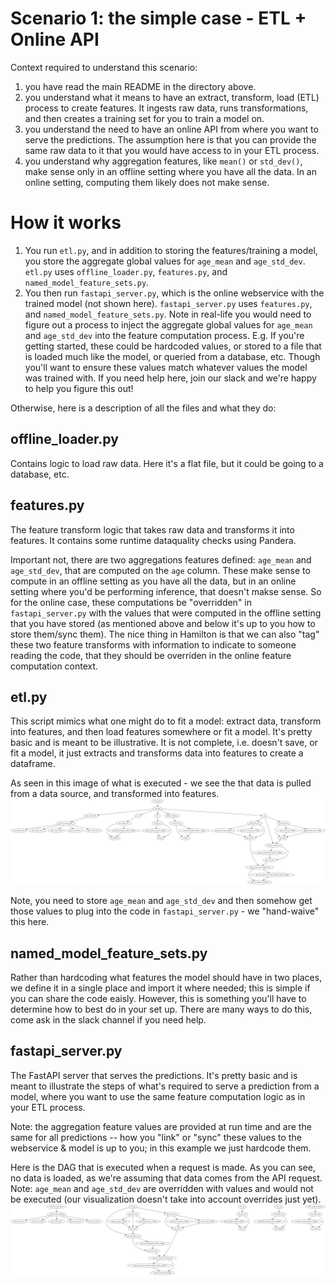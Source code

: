 # Scenario 1: the simple case - ETL + Online API

Context required to understand this scenario:
1. you have read the main README in the directory above.
2. you understand what it means to have an extract, transform, load (ETL) process to create features. It ingests raw data,
runs transformations, and then creates a training set for you to train a model on.
3. you understand the need to have an online API from where you want to serve the predictions. The assumption here is
that you can provide the same raw data to it that you would have access to in your ETL process.
4. you understand why aggregation features, like `mean()` or `std_dev()`, make sense only in an
offline setting where you have all the data. In an online setting, computing them likely does not make sense.

# How it works

1. You run `etl.py`, and in addition to storing the features/training a model, you store the aggregate global values
for `age_mean` and `age_std_dev`. `etl.py` uses `offline_loader.py`, `features.py`, and `named_model_feature_sets.py`.
2. You then run `fastapi_server.py`, which is the online webservice with the trained model (not shown here). `fastapi_server.py`
uses `features.py`, and `named_model_feature_sets.py`.
Note in real-life you would need to figure out a process to inject the aggregate global values for `age_mean` and `age_std_dev`
into the feature computation process. E.g. If you're getting started, these could be hardcoded values, or stored to a file that
is loaded much like the model, or queried from a database, etc. Though you'll want
to ensure these values match whatever values the model was trained with. If you need help here, join our slack and we're happy to help you figure this out!

Otherwise, here is a description of all the files and what they do:

## offline_loader.py
Contains logic to load raw data. Here it's a flat file, but it could be going
to a database, etc.

## features.py
The feature transform logic that takes raw data and transforms it into features. It contains some runtime
dataquality checks using Pandera.

Important not, there are two aggregations features defined: `age_mean` and `age_std_dev`, that are computed on the
`age` column. These make sense to compute in an offline setting as you have all the data, but in an online setting where
you'd be performing inference, that doesn't makse sense. So for the online case, these computations be "overridden" in
`fastapi_server.py` with the values that were computed in the offline setting that you have stored (as mentioned above
and below it's up to you how to store them/sync them). The nice thing in Hamilton is that we can also "tag" these two
feature transforms with information to indicate to someone reading the code, that they should be overriden in the
online feature computation context.

## etl.py
This script mimics what one might do to fit a model: extract data, transform into features,
and then load features somewhere or fit a model. It's pretty basic and is meant
to be illustrative. It is not complete, i.e. doesn't save, or fit a model, it just extracts and transforms data
into features to create a dataframe.

As seen in this image of what is executed - we see the that data is pulled from a data source, and transformed into features.
![offline execution](offline_execution.dot.png)

Note, you need to store `age_mean` and
`age_std_dev` and then somehow get those values to plug into the code in `fastapi_server.py` - we "hand-waive" this here.

## named_model_feature_sets.py
Rather than hardcoding what features the model should have in two places, we define
it in a single place and import it where needed; this is simple if you can share the code eaisly.
However, this is something you'll have to determine how to best do in your set up. There are many ways to do this,
come ask in the slack channel if you need help.

## fastapi_server.py
The FastAPI server that serves the predictions. It's pretty basic and is meant to
illustrate the steps of what's required to serve a prediction from a model, where
you want to use the same feature computation logic as in your ETL process.

Note: the aggregation feature values are provided at run time and are the same
for all predictions -- how you "link" or "sync" these values to the webservice & model
is up to you; in this example we just hardcode them.

Here is the DAG that is executed when a request is made. As you can see, no data is loaded, as we're assuming
that data comes from the API request. Note: `age_mean` and `age_std_dev` are overridden with values and would
not be executed (our visualization doesn't take into account overrides just yet).
![online execution](online_execution.dot.png)
